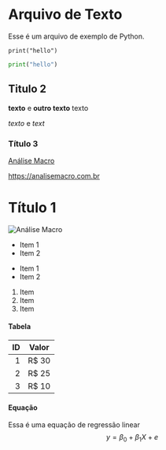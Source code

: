 # Arquivo de Texto

Esse é um arquivo de exemplo de Python.

`print("hello")`

```python
print("hello")
```

## Titulo 2

**texto** e __outro texto__ texto

*texto* e _text_

### Título 3

[Análise Macro](analisemacro.com.br)

<https://analisemacro.com.br>

# Título 1

![Análise Macro](logo.png)

* Item 1
* Item 2

- Item 1
- Item 2

1. Item
2. Item
3. Item

#### Tabela

| ID | Valor |
|-----:|--------------------|
|     1|  R$ 30             |
|     2|  R$ 25             |
|     3|  R$ 10             |

#### Equação

Essa é uma equação de regressão linear $$y = \beta_0 + \beta_1 X + e$$
